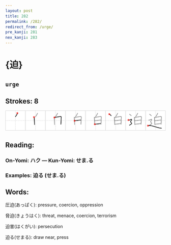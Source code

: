 ```yaml
---
layout: post
title: 282
permalink: /282/
redirect_from: /urge/
pre_kanji: 281
nex_kanji: 283
---
```


# {迫}

## `urge`

## Strokes: 8

<div class="stroke"><img src="../images/E8BFAB.png" /></div>

## Reading:

### On-Yomi: ハク &mdash; Kun-Yomi: せま.る

### Examples: 迫る (せま.る)

## Words:

圧迫(あっぱく): pressure, coercion, oppression

脅迫(きょうはく): threat, menace, coercion, terrorism

迫害(はくがい): persecution

迫る(せまる): draw near, press
